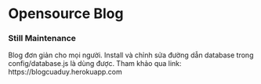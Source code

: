 # Opensource Blog
<h3>Still Maintenance</h3>
Blog đơn giản cho mọi người.
Install và chỉnh sửa đường dẫn database trong config/database.js là dùng được.
Tham khảo qua link: https://blogcuaduy.herokuapp.com
